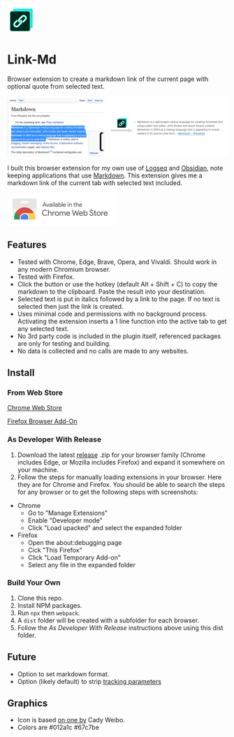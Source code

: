 <img src="src/icons/icon-128.png" width="64"/> 

# Link-Md
Browser extension to create a markdown link of the current page with optional quote from selected text.

<img src="resources/banner1.png" width="900"/>

I built this browser extension for my own use of [Logseq](https://logseq.com/) and [Obsidian](https://obsidian.md/), note keeping applications that use [Markdown](https://daringfireball.net/projects/markdown/). This extension gives me a markdown link of the current tab with selected text included.

<a href="https://chrome.google.com/webstore/detail/link-md/nfjkoojhgklbbnlonpdplbdjkgoemgod" title="Chrome Extension"><img src="resources/chrome-store.png" width="248"/></a>

## Features
- Tested with Chrome, Edge, Brave, Opera, and Vivaldi. Should work in any modern Chromium browser.
- Tested with Firefox.
- Click the button or use the hotkey (default Alt + Shift + C) to copy the markdown to the clipboard. Paste the result into your destination.
- Selected text is put in italics followed by a link to the page. If no text is selected then just the link is created.
- Uses minimal code and permissions with no background process. Activating the extension inserts a 1 line function into the active tab to get any selected text.
- No 3rd party code is included in the plugin itself, referenced packages are only for testing and building.
- No data is collected and no calls are made to any websites.

## Install

### From Web Store
<a href="https://chrome.google.com/webstore/detail/link-md/nfjkoojhgklbbnlonpdplbdjkgoemgod">Chrome Web Store</a>

<a href="https://addons.mozilla.org/en-US/firefox/addon/link-md/">Firefox Browser Add-On</a>

### As Developer With Release
1. Download the latest [release](https://github.com/jadeohl/linkmd/releases) .zip for your browser family (Chrome includes Edge, or Mozilla includes Firefox) and expand it somewhere on your machine.
2. Follow the steps for manually loading extensions in your browser. Here they are for Chrome and Firefox. You should be able to search the steps for any browser or to get the following steps with screenshots: 
  - Chrome
     -  Go to "Manage Extensions"
     -  Enable "Developer mode"
     -  Click "Load upacked" and select the expanded folder
  - Firefox
     -   Open the about:debugging page
     -   Cick "This Firefox"
     -   Click "Load Temporary Add-on"
     -   Select any file in the expanded folder

### Build Your Own
1. Clone this repo.
2. Install NPM packages.
3. Run ```npx``` then ```webpack```.
4. A ```dist``` folder will be created with a subfolder for each browser.
5. Follow the _As Developer With Release_ instructions above using this dist folder.

## Future
- Option to set markdown format.
- Option (likely default) to strip [tracking parameters](https://github.com/newhouse/url-tracking-stripper/blob/master/assets/js/trackers.js)

## Graphics
- Icon is based [on one by](https://www.veryicon.com/icons/miscellaneous/unionpay-digital-marketing/copy-link-face.html) Cady Weibo.
- Colors are #012a1c #67c7be
